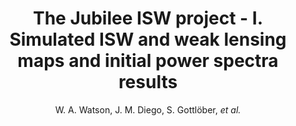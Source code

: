 ---
no: "10"
title: "The Jubilee ISW project - I. Simulated ISW and weak lensing maps and initial power spectra results"
arxiv_link: "https://arxiv.org/abs/1307.1712"
arxiv_id: "1307.1712"
author: "W. A. Watson, J. M. Diego, S. Gottl&ouml;ber, <em>et al.</em>"
reviewed: True
journal: "MNRAS, 438, 412 (2014)"
---